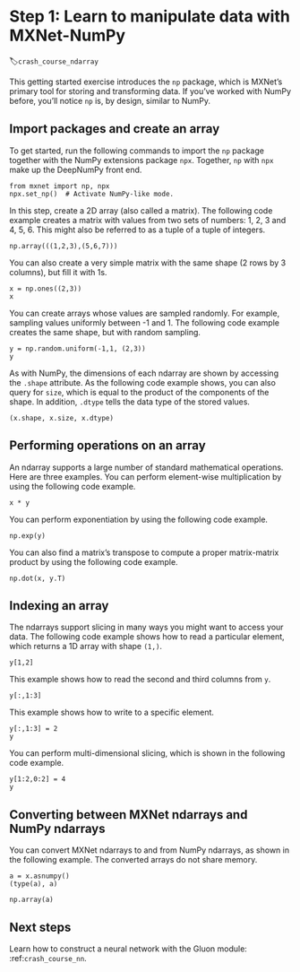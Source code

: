
# Step 1: Learn to manipulate data with MXNet-NumPy
:label:`crash_course_ndarray`

This getting started exercise introduces the `np` package, which is MXNet’s primary tool for storing and
transforming data. If you’ve worked with NumPy before, you’ll notice `np`  is, by design, similar to NumPy.

## Import packages and create an array


To get started, run the following commands to import the `np` package together with the NumPy extensions package `npx`. Together, `np` with `npx` make up the DeepNumPy front end.

```{.python .input  n=1}
from mxnet import np, npx
npx.set_np()  # Activate NumPy-like mode.
```

In this step, create a 2D array (also called a matrix). The following code example creates a matrix with values from two sets of numbers: 1, 2, 3 and 4, 5, 6. This might also be referred to as a tuple of a tuple of integers.

```{.python .input  n=2}
np.array(((1,2,3),(5,6,7)))
```

You can also create a very simple matrix with the same shape (2 rows by 3 columns), but fill it with 1s.

```{.python .input  n=3}
x = np.ones((2,3))
x
```

You can create arrays whose values are sampled randomly. For example, sampling values uniformly between -1 and 1. The following code example creates the same shape, but with random sampling.

```{.python .input  n=15}
y = np.random.uniform(-1,1, (2,3))
y
```

As with NumPy, the dimensions of each ndarray are shown by accessing the `.shape` attribute. As the following code example shows, you can also query for `size`, which is equal to the product of the components of the shape. In addition, `.dtype` tells the data type of the stored values.

```{.python .input  n=17}
(x.shape, x.size, x.dtype)
```

## Performing operations on an array

An ndarray supports a large number of standard mathematical operations. Here are three examples. You can perform element-wise multiplication by using the following code example.

```{.python .input  n=18}
x * y
```

You can perform exponentiation by using the following code example.

```{.python .input  n=23}
np.exp(y)
```

You can also find a matrix’s transpose to compute a proper matrix-matrix product by using the following code example.

```{.python .input  n=24}
np.dot(x, y.T)
```

## Indexing an array

The ndarrays support slicing in many ways you might want to access your data. The following code example shows how to read a particular element, which returns a 1D array with shape `(1,)`.

```{.python .input  n=25}
y[1,2]
```

This example shows how to read the second and third columns from `y`.

```{.python .input  n=26}
y[:,1:3]
```

This example shows how to write to a specific element.

```{.python .input  n=27}
y[:,1:3] = 2
y
```

You can perform multi-dimensional slicing, which is shown in the following code example.

```{.python .input  n=28}
y[1:2,0:2] = 4
y
```

## Converting between MXNet ndarrays and NumPy ndarrays

You can convert MXNet ndarrays to and from NumPy ndarrays, as shown in the following example. The converted arrays do not share memory.

```{.python .input  n=29}
a = x.asnumpy()
(type(a), a)
```

```{.python .input  n=30}
np.array(a)
```

## Next steps

Learn how to construct a neural network with the Gluon module: :ref:`crash_course_nn`.
